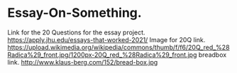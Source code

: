 # Essay-On-Something.
Link for the 20 Questions for the essay project.
https://apply.jhu.edu/essays-that-worked-2021/
Image for 20Q link. https://upload.wikimedia.org/wikipedia/commons/thumb/f/f6/20Q_red_%28Radica%29_front.jpg/1200px-20Q_red_%28Radica%29_front.jpg
breadbox link.
http://www.klaus-berg.com/152/bread-box.jpg
